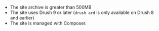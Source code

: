 - The site archive is greater than 500MB
- The site uses Drush 9 or later (`drush ard` is only available on Drush 8 and earlier)
- The site is managed with Composer.